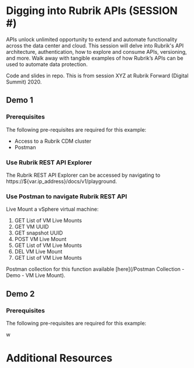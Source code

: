 # Digging into Rubrik APIs (SESSION #)

APIs unlock unlimited opportunity to extend and automate functionality across the data center and cloud. This session will delve into Rubrik's API architecture, authentication, how to explore and consume APIs, versioning, and more. Walk away with tangible examples of how Rubrik’s APIs can be used to automate data protection.

Code and slides in repo. This is from session XYZ at Rubrik Forward (Digital Summit) 2020.

## Demo 1

### Prerequisites
The following pre-requisites are required for this example:

* Access to a Rubrik CDM cluster
* Postman

### Use Rubrik REST API Explorer
The Rubrik REST API Explorer can be accessed by navigating to https://${var.ip_address}/docs/v1/playground.

### Use Postman to navigate Rubrik REST API
Live Mount a vSphere virtual machine:

1. GET List of VM Live Mounts
2. GET VM UUID
3. GET snapshot UUID
4. POST VM Live Mount
5. GET List of VM Live Mounts
6. DEL VM Live Mount
7. GET List of VM Live Mounts

Postman collection for this function available [here](/Postman Collection - Demo - VM Live Mount). 

## Demo 2

### Prerequisites
The following pre-requisites are required for this example:

w
# Additional Resources
